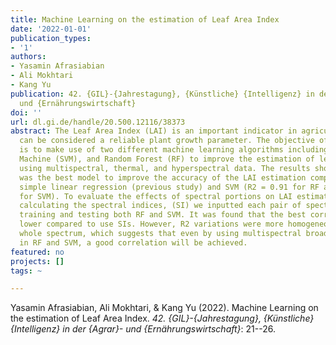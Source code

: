 ```yaml
---
title: Machine Learning on the estimation of Leaf Area Index
date: '2022-01-01'
publication_types:
- '1'
authors:
- Yasamin Afrasiabian
- Ali Mokhtari
- Kang Yu
publication: 42. {GIL}-{Jahrestagung}, {Künstliche} {Intelligenz} in der {Agrar}-
  und {Ernährungswirtschaft}
doi: ''
url: dl.gi.de/handle/20.500.12116/38373
abstract: The Leaf Area Index (LAI) is an important indicator in agriculture that
  can be considered a reliable plant growth parameter. The objective of this study
  is to make use of two different machine learning algorithms including Support Vector
  Machine (SVM), and Random Forest (RF) to improve the estimation of leaf area index
  using multispectral, thermal, and hyperspectral data. The results showed that RF
  was the best model to improve the accuracy of the LAI estimation compared to the
  simple linear regression (previous study) and SVM (R2 = 0.91 for RF and R2 = 0.87
  for SVM). To evaluate the effects of spectral portions on LAI estimation without
  calculating the spectral indices, (SI) we inputted each pair of spectral bands for
  training and testing both RF and SVM. It was found that the best correlation was
  lower compared to use SIs. However, R2 variations were more homogeneous across the
  whole spectrum, which suggests that even by using multispectral broadband bands
  in RF and SVM, a good correlation will be achieved.
featured: no
projects: []
tags: ~

---
```


Yasamin Afrasiabian, Ali Mokhtari, & Kang Yu (2022). Machine Learning on the estimation of Leaf Area Index. *42. {GIL}-{Jahrestagung}, {Künstliche} {Intelligenz} in der {Agrar}- und {Ernährungswirtschaft}*: 21--26.
